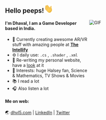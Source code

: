 ## Hello peeps!<img src="https://raw.githubusercontent.com/ABSphreak/ABSphreak/master/gifs/Hi.gif" width="30px">
 
 <img width = "45%" align="right" alt="GIF" height="250px" src="https://media.giphy.com/media/dsKnRuALlWsZG/giphy.gif" />

#### I'm Dhaval, I am a Game Developer based in India.

 - :office: Currently creating awesome AR/VR stuff with amazing people at [**The Intellify**](https://theintellify.com/)
 - ⚙️ I daily use: `.cs` , `.shader` , `.xml`
 - :link: Re-writing my personal website, have a [look](https://www.dhvl5.com/dhvl5-nuxt/) at it
 - :green_heart: Interests: huge Halsey fan, Science & Mathematics, TV Shows & Movies
 - :books: I read a lot
 - :headphones: Also listen a lot
 
#### Me on web:
 :earth_asia: [dhvl5.com](https://www.dhvl5.com/) | [LinkedIn](https://www.linkedin.com/in/dhvl5/) | [Twitter](https://twitter.com/dhvl05)

<!--
**dhvl5/dhvl5** is a ✨ _special_ ✨ :earth_asia: repository because its `README.md` (this file) appears on your GitHub profile.

Here are some ideas to get you started:

- 🔭 I’m currently working on ...
- 🌱 I’m currently learning ...
- 👯 I’m looking to collaborate on ...
- 🤔 I’m looking for help with ...
- 💬 Ask me about ...
- 📫 How to reach me: ...
- 😄 Pronouns: ...
- ⚡ Fun fact: ...
-->
